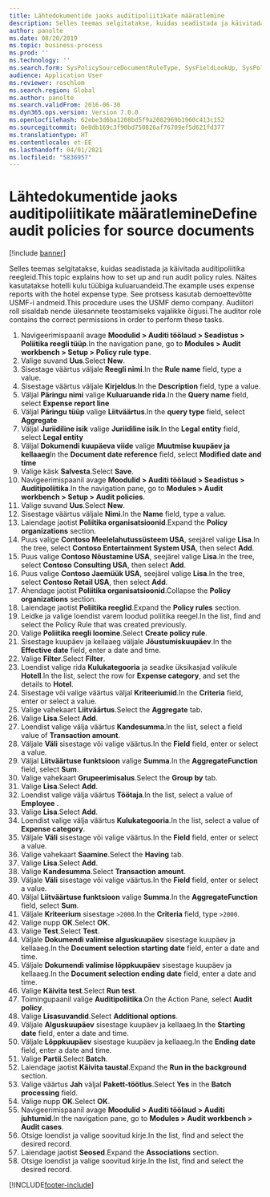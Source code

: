 ```yaml
---
title: Lähtedokumentide jaoks auditipoliitikate määratlemine
description: Selles teemas selgitatakse, kuidas seadistada ja käivitada auditipoliitika reegleid.
author: panolte
ms.date: 08/20/2019
ms.topic: business-process
ms.prod: ''
ms.technology: ''
ms.search.form: SysPolicySourceDocumentRuleType, SysFieldLookUp, SysPolicyListPage, SysPolicy, AuditPolicyRule, SysQueryForm, SysQueryFieldLookUp, AuditPolicyDateSelection, AuditPolicyAdditionalOption, BatchJob, CaseDetail
audience: Application User
ms.reviewer: roschlom
ms.search.region: Global
ms.author: panolte
ms.search.validFrom: 2016-06-30
ms.dyn365.ops.version: Version 7.0.0
ms.openlocfilehash: 62ebe3d6ba1208bd5f9a2082969b1960c413c152
ms.sourcegitcommit: 0e8db169c3f90bd750826af76709ef5d621fd377
ms.translationtype: HT
ms.contentlocale: et-EE
ms.lasthandoff: 04/01/2021
ms.locfileid: "5836957"
---
```

# <a name="define-audit-policies-for-source-documents"></a><span data-ttu-id="2c75e-103">Lähtedokumentide jaoks auditipoliitikate määratlemine</span><span class="sxs-lookup"><span data-stu-id="2c75e-103">Define audit policies for source documents</span></span>

[!include [banner](../../includes/banner.md)]

<span data-ttu-id="2c75e-104">Selles teemas selgitatakse, kuidas seadistada ja käivitada auditipoliitika reegleid.</span><span class="sxs-lookup"><span data-stu-id="2c75e-104">This topic explains how to set up and run audit policy rules.</span></span> <span data-ttu-id="2c75e-105">Näites kasutatakse hotelli kulu tüübiga kuluaruandeid.</span><span class="sxs-lookup"><span data-stu-id="2c75e-105">The example uses expense reports with the hotel expense type.</span></span> <span data-ttu-id="2c75e-106">See protsess kasutab demoettevõtte USMF-i andmeid.</span><span class="sxs-lookup"><span data-stu-id="2c75e-106">This procedure uses the USMF demo company.</span></span> <span data-ttu-id="2c75e-107">Audiitori roll sisaldab nende ülesannete teostamiseks vajalikke õigusi.</span><span class="sxs-lookup"><span data-stu-id="2c75e-107">The auditor role contains the correct permissions in order to perform these tasks.</span></span>

1. <span data-ttu-id="2c75e-108">Navigeerimispaanil avage **Moodulid > Auditi töölaud > Seadistus > Poliitika reegli tüüp**.</span><span class="sxs-lookup"><span data-stu-id="2c75e-108">In the navigation pane, go to **Modules > Audit workbench > Setup > Policy rule type**.</span></span>
2. <span data-ttu-id="2c75e-109">Valige suvand **Uus**.</span><span class="sxs-lookup"><span data-stu-id="2c75e-109">Select **New**.</span></span>
3. <span data-ttu-id="2c75e-110">Sisestage väärtus väljale **Reegli nimi**.</span><span class="sxs-lookup"><span data-stu-id="2c75e-110">In the **Rule name** field, type a value.</span></span>
4. <span data-ttu-id="2c75e-111">Sisestage väärtus väljale **Kirjeldus**.</span><span class="sxs-lookup"><span data-stu-id="2c75e-111">In the **Description** field, type a value.</span></span>
5. <span data-ttu-id="2c75e-112">Väljal **Päringu nimi** valige **Kuluaruande rida**.</span><span class="sxs-lookup"><span data-stu-id="2c75e-112">In the **Query name** field, select **Expense report line**</span></span>
6. <span data-ttu-id="2c75e-113">Väljal **Päringu tüüp** valige **Liitväärtus**.</span><span class="sxs-lookup"><span data-stu-id="2c75e-113">In the **query type** field, select **Aggregate**</span></span>
7. <span data-ttu-id="2c75e-114">Väljal **Juriidiline isik** valige **Juriidiline isik**.</span><span class="sxs-lookup"><span data-stu-id="2c75e-114">In the **Legal entity** field, select **Legal entity**</span></span>
8. <span data-ttu-id="2c75e-115">Väljal **Dokumendi kuupäeva viide** valige **Muutmise kuupäev ja kellaaeg**</span><span class="sxs-lookup"><span data-stu-id="2c75e-115">In the **Document date reference** field, select **Modified date and time**</span></span>
9. <span data-ttu-id="2c75e-116">Valige käsk **Salvesta**.</span><span class="sxs-lookup"><span data-stu-id="2c75e-116">Select **Save**.</span></span>
10. <span data-ttu-id="2c75e-117">Navigeerimispaanil avage **Moodulid > Auditi töölaud > Seadistus > Auditipoliitika**.</span><span class="sxs-lookup"><span data-stu-id="2c75e-117">In the navigation pane, go to **Modules > Audit workbench > Setup > Audit policies**.</span></span>
11. <span data-ttu-id="2c75e-118">Valige suvand **Uus**.</span><span class="sxs-lookup"><span data-stu-id="2c75e-118">Select **New**.</span></span>
12. <span data-ttu-id="2c75e-119">Sisestage väärtus väljale **Nimi**.</span><span class="sxs-lookup"><span data-stu-id="2c75e-119">In the **Name** field, type a value.</span></span>
13. <span data-ttu-id="2c75e-120">Laiendage jaotist **Poliitika organisatsioonid**.</span><span class="sxs-lookup"><span data-stu-id="2c75e-120">Expand the **Policy organizations** section.</span></span>
14. <span data-ttu-id="2c75e-121">Puus valige **Contoso Meelelahutussüsteem USA**, seejärel valige **Lisa**.</span><span class="sxs-lookup"><span data-stu-id="2c75e-121">In the tree, select **Contoso Entertainment System USA**, then select **Add**.</span></span>
15. <span data-ttu-id="2c75e-122">Puus valige **Contoso Nõustamine USA**, seejärel valige **Lisa**.</span><span class="sxs-lookup"><span data-stu-id="2c75e-122">In the tree, select **Contoso Consulting USA**, then select **Add**.</span></span>
16. <span data-ttu-id="2c75e-123">Puus valige **Contoso Jaemüük USA**, seejärel valige **Lisa**.</span><span class="sxs-lookup"><span data-stu-id="2c75e-123">In the tree, select **Contoso Retail USA**, then select **Add**.</span></span>
17. <span data-ttu-id="2c75e-124">Ahendage jaotist **Poliitika organisatsioonid**.</span><span class="sxs-lookup"><span data-stu-id="2c75e-124">Collapse the **Policy organizations** section.</span></span>
18. <span data-ttu-id="2c75e-125">Laiendage jaotist **Poliitika reeglid**.</span><span class="sxs-lookup"><span data-stu-id="2c75e-125">Expand the **Policy rules** section.</span></span>
19. <span data-ttu-id="2c75e-126">Leidke ja valige loendist varem loodud poliitika reegel.</span><span class="sxs-lookup"><span data-stu-id="2c75e-126">In the list, find and select the Policy Rule that was created previously.</span></span>
20. <span data-ttu-id="2c75e-127">Valige **Poliitika reegli loomine**.</span><span class="sxs-lookup"><span data-stu-id="2c75e-127">Select **Create policy rule**.</span></span>
21. <span data-ttu-id="2c75e-128">Sisestage kuupäev ja kellaaeg väljale **Jõustumiskuupäev**.</span><span class="sxs-lookup"><span data-stu-id="2c75e-128">In the **Effective date** field, enter a date and time.</span></span>
22. <span data-ttu-id="2c75e-129">Valige **Filter**.</span><span class="sxs-lookup"><span data-stu-id="2c75e-129">Select **Filter**.</span></span>
23. <span data-ttu-id="2c75e-130">Loendist valige rida **Kulukategooria** ja seadke üksikasjad valikule **Hotell**.</span><span class="sxs-lookup"><span data-stu-id="2c75e-130">In the list, select the row for **Expense category**, and set the details to **Hotel**.</span></span>
24. <span data-ttu-id="2c75e-131">Sisestage või valige väärtus väljal **Kriteeriumid**.</span><span class="sxs-lookup"><span data-stu-id="2c75e-131">In the **Criteria** field, enter or select a value.</span></span>
25. <span data-ttu-id="2c75e-132">Valige vahekaart **Liitväärtus**.</span><span class="sxs-lookup"><span data-stu-id="2c75e-132">Select the **Aggregate** tab.</span></span>
26. <span data-ttu-id="2c75e-133">Valige **Lisa**.</span><span class="sxs-lookup"><span data-stu-id="2c75e-133">Select **Add**.</span></span>
27. <span data-ttu-id="2c75e-134">Loendist valige välja väärtus **Kandesumma**.</span><span class="sxs-lookup"><span data-stu-id="2c75e-134">In the list, select a field value of **Transaction amount**.</span></span>
28. <span data-ttu-id="2c75e-135">Väljale **Väli** sisestage või valige väärtus.</span><span class="sxs-lookup"><span data-stu-id="2c75e-135">In the **Field** field, enter or select a value.</span></span>
29. <span data-ttu-id="2c75e-136">Väljal **Liitväärtuse funktsioon** valige **Summa**.</span><span class="sxs-lookup"><span data-stu-id="2c75e-136">In the **AggregateFunction** field, select **Sum**.</span></span>
30. <span data-ttu-id="2c75e-137">Valige vahekaart **Grupeerimisalus**.</span><span class="sxs-lookup"><span data-stu-id="2c75e-137">Select the **Group by** tab.</span></span>
31. <span data-ttu-id="2c75e-138">Valige **Lisa**.</span><span class="sxs-lookup"><span data-stu-id="2c75e-138">Select **Add**.</span></span>
32. <span data-ttu-id="2c75e-139">Loendist valige välja väärtus **Töötaja**.</span><span class="sxs-lookup"><span data-stu-id="2c75e-139">In the list, select a value of **Employee** .</span></span>
33. <span data-ttu-id="2c75e-140">Valige **Lisa**.</span><span class="sxs-lookup"><span data-stu-id="2c75e-140">Select **Add**.</span></span>
34. <span data-ttu-id="2c75e-141">Loendist valige välja väärtus **Kulukategooria**.</span><span class="sxs-lookup"><span data-stu-id="2c75e-141">In the list, select a value of **Expense category**.</span></span>
35. <span data-ttu-id="2c75e-142">Väljale **Väli** sisestage või valige väärtus.</span><span class="sxs-lookup"><span data-stu-id="2c75e-142">In the **Field** field, enter or select a value.</span></span>
36. <span data-ttu-id="2c75e-143">Valige vahekaart **Saamine**.</span><span class="sxs-lookup"><span data-stu-id="2c75e-143">Select the **Having** tab.</span></span>
37. <span data-ttu-id="2c75e-144">Valige **Lisa**.</span><span class="sxs-lookup"><span data-stu-id="2c75e-144">Select **Add**.</span></span>
38. <span data-ttu-id="2c75e-145">Valige **Kandesumma**.</span><span class="sxs-lookup"><span data-stu-id="2c75e-145">Select **Transaction amount**.</span></span>
39. <span data-ttu-id="2c75e-146">Väljale **Väli** sisestage või valige väärtus.</span><span class="sxs-lookup"><span data-stu-id="2c75e-146">In the **Field** field, enter or select a value.</span></span>
40. <span data-ttu-id="2c75e-147">Väljal **Liitväärtuse funktsioon** valige **Summa**.</span><span class="sxs-lookup"><span data-stu-id="2c75e-147">In the **AggregateFunction** field, select **Sum**.</span></span>
41. <span data-ttu-id="2c75e-148">Väljale **Kriteerium** sisestage `>2000`.</span><span class="sxs-lookup"><span data-stu-id="2c75e-148">In the **Criteria** field, type `>2000`.</span></span>
42. <span data-ttu-id="2c75e-149">Valige nupp **OK**.</span><span class="sxs-lookup"><span data-stu-id="2c75e-149">Select **OK**.</span></span>
43. <span data-ttu-id="2c75e-150">Valige **Test**.</span><span class="sxs-lookup"><span data-stu-id="2c75e-150">Select **Test**.</span></span>
44. <span data-ttu-id="2c75e-151">Väljale **Dokumendi valimise alguskuupäev** sisestage kuupäev ja kellaaeg.</span><span class="sxs-lookup"><span data-stu-id="2c75e-151">In the **Document selection starting date** field, enter a date and time.</span></span>
45. <span data-ttu-id="2c75e-152">Väljale **Dokumendi valimise lõppkuupäev** sisestage kuupäev ja kellaaeg.</span><span class="sxs-lookup"><span data-stu-id="2c75e-152">In the **Document selection ending date** field, enter a date and time.</span></span>
46. <span data-ttu-id="2c75e-153">Valige **Käivita test**.</span><span class="sxs-lookup"><span data-stu-id="2c75e-153">Select **Run test**.</span></span>
47. <span data-ttu-id="2c75e-154">Toimingupaanil valige **Auditipoliitika**.</span><span class="sxs-lookup"><span data-stu-id="2c75e-154">On the Action Pane, select **Audit policy**.</span></span>
48. <span data-ttu-id="2c75e-155">Valige **Lisasuvandid**.</span><span class="sxs-lookup"><span data-stu-id="2c75e-155">Select **Additional options**.</span></span>
49. <span data-ttu-id="2c75e-156">Väljale **Alguskuupäev** sisestage kuupäev ja kellaaeg.</span><span class="sxs-lookup"><span data-stu-id="2c75e-156">In the **Starting date** field, enter a date and time.</span></span>
50. <span data-ttu-id="2c75e-157">Väljale **Lõppkuupäev** sisestage kuupäev ja kellaaeg.</span><span class="sxs-lookup"><span data-stu-id="2c75e-157">In the **Ending date** field, enter a date and time.</span></span>
51. <span data-ttu-id="2c75e-158">Valige **Partii**.</span><span class="sxs-lookup"><span data-stu-id="2c75e-158">Select **Batch**.</span></span>
52. <span data-ttu-id="2c75e-159">Laiendage jaotist **Käivita taustal**.</span><span class="sxs-lookup"><span data-stu-id="2c75e-159">Expand the **Run in the background** section.</span></span>
53. <span data-ttu-id="2c75e-160">Valige väärtus **Jah** väljal **Pakett-töötlus**.</span><span class="sxs-lookup"><span data-stu-id="2c75e-160">Select **Yes** in the **Batch processing** field.</span></span>
54. <span data-ttu-id="2c75e-161">Valige nupp **OK**.</span><span class="sxs-lookup"><span data-stu-id="2c75e-161">Select **OK**.</span></span>
55. <span data-ttu-id="2c75e-162">Navigeerimispaanil avage **Moodulid > Auditi töölaud > Auditi juhtumid**.</span><span class="sxs-lookup"><span data-stu-id="2c75e-162">In the navigation pane, go to **Modules > Audit workbench > Audit cases**.</span></span>
56. <span data-ttu-id="2c75e-163">Otsige loendist ja valige soovitud kirje.</span><span class="sxs-lookup"><span data-stu-id="2c75e-163">In the list, find and select the desired record.</span></span>
57. <span data-ttu-id="2c75e-164">Laiendage jaotist **Seosed**.</span><span class="sxs-lookup"><span data-stu-id="2c75e-164">Expand the **Associations** section.</span></span>
58. <span data-ttu-id="2c75e-165">Otsige loendist ja valige soovitud kirje.</span><span class="sxs-lookup"><span data-stu-id="2c75e-165">In the list, find and select the desired record.</span></span>



[!INCLUDE[footer-include](../../../includes/footer-banner.md)]